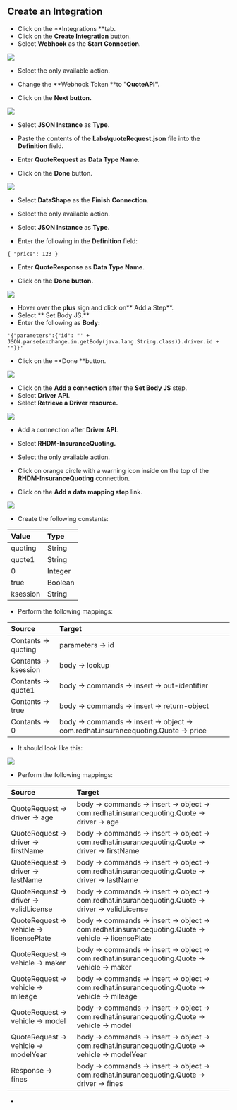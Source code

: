 ## **Create an Integration**

* Click on the **Integrations **tab.
* Click on the **Create Integration** button.
* Select **Webhook** as the **Start Connection**.

![](/assets/ignite-IntegrationWebhook.png)

* Select the only available action.

* Change the **Webhook Token **to "**QuoteAPI".**

* Click on the **Next button.**

![](/assets/ignite-CreateWebHookToken.png)

* Select **JSON Instance** as **Type.**

* Paste the contents of the **Labs\quoteRequest.json** file into the **Definition** field.

* Enter **QuoteRequest** as **Data Type Name**.

* Click on the **Done** button.

![](/assets/ignite-DefineWebhookDatashape.png)

* Select **DataShape** as the **Finish** **Connection**.

* Select the only available action.

* Select **JSON Instance** as **Type.**

* Enter the following in the **Definition** field:

```
{ "price": 123 }
```

* Enter **QuoteResponse** as **Data Type Name**.

* Click on the **Done **button**.**

![](/assets/ignite-CreateDataShapeDefinitio.png)

* Hover over the **plus** sign and click on** Add a Step**.
* Select ** Set Body JS.**
* Enter the following as **Body:**

```
'{"parameters":{"id": "' + JSON.parse(exchange.in.getBody(java.lang.String.class)).driver.id + '"}}'
```

* Click on the **Done **button.

![](/assets/ignite-Integration-SetBodyJS.png)

* Click on the **Add a connection** after the **Set Body JS** step.
* Select **Driver API**.
* Select **Retrieve a Driver resource.**

![](/assets/ignite-Integration-DriverAPI.png)

* Add a connection after **Driver API**.

* Select **RHDM-InsuranceQuoting.**

* Select the only available action.

* Click on orange circle with a warning icon inside on the top of the **RHDM-InsuranceQuoting** connection.

* Click on the **Add a data mapping step** link.

![](/assets/ignite-Integration-RHDMDataMapping.png)

* Create the following constants:

| Value | Type |
| :--- | :--- |
| quoting | String |
| quote1 | String |
| 0 | Integer |
| true | Boolean |
| ksession | String |

* Perform the following mappings:

| Source | Target |
| :--- | :--- |
| Contants -&gt; quoting | parameters -&gt; id |
| Contants -&gt; ksession | body -&gt; lookup |
| Contants -&gt; quote1 | body -&gt; commands -&gt; insert -&gt; out-identifier |
| Contants -&gt; true | body -&gt; commands -&gt; insert -&gt; return-object |
| Contants -&gt; 0 | body -&gt; commands -&gt; insert -&gt; object -&gt; com.redhat.insurancequoting.Quote -&gt; price |

* It should look like this:

![](/assets/ignite-integration-RHDMDataMapper.png)

* Perform the following mappings:

| Source | Target |
| :--- | :--- |
| QuoteRequest -&gt; driver -&gt; age | body -&gt; commands -&gt; insert -&gt; object -&gt; com.redhat.insurancequoting.Quote -&gt; driver -&gt; age |
| QuoteRequest -&gt; driver -&gt; firstName | body -&gt; commands -&gt; insert -&gt; object -&gt; com.redhat.insurancequoting.Quote -&gt; driver -&gt; firstName |
| QuoteRequest -&gt; driver -&gt; lastName | body -&gt; commands -&gt; insert -&gt; object -&gt; com.redhat.insurancequoting.Quote -&gt; driver -&gt; lastName |
| QuoteRequest -&gt; driver -&gt; validLicense | body -&gt; commands -&gt; insert -&gt; object -&gt; com.redhat.insurancequoting.Quote -&gt; driver -&gt; validLicense |
| QuoteRequest -&gt; vehicle -&gt; licensePlate | body -&gt; commands -&gt; insert -&gt; object -&gt; com.redhat.insurancequoting.Quote -&gt; vehicle -&gt; licensePlate |
| QuoteRequest -&gt; vehicle -&gt; maker | body -&gt; commands -&gt; insert -&gt; object -&gt; com.redhat.insurancequoting.Quote -&gt; vehicle -&gt; maker |
| QuoteRequest -&gt; vehicle -&gt; mileage | body -&gt; commands -&gt; insert -&gt; object -&gt; com.redhat.insurancequoting.Quote -&gt; vehicle -&gt; mileage |
| QuoteRequest -&gt; vehicle -&gt; model | body -&gt; commands -&gt; insert -&gt; object -&gt; com.redhat.insurancequoting.Quote -&gt; vehicle -&gt; model |
| QuoteRequest -&gt; vehicle -&gt; modelYear | body -&gt; commands -&gt; insert -&gt; object -&gt; com.redhat.insurancequoting.Quote -&gt; vehicle -&gt; modelYear |
| Response -> fines | body -&gt; commands -&gt; insert -&gt; object -&gt; com.redhat.insurancequoting.Quote -&gt; driver -&gt; fines |

* 


